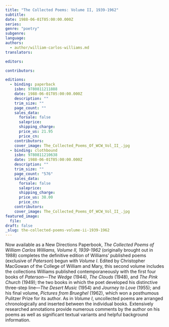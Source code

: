```yaml
---
title: "The Collected Poems: Volume II, 1939-1962"
subtitle:
date: 1988-06-01T05:00:00.000Z
series:
genre: "poetry"
subgenre:
language:
authors:
  - author/william-carlos-williams.md
translators:

editors:

contributors:

editions:
  - binding: paperback
    isbn: 9780811211888
    date: 1988-06-01T05:00:00.000Z
    description: ""
    trim_size: ""
    page_count: ""
    sales_data:
      forsale: false
      saleprice:
      shipping_charge:
      price_us: 21.95
      price_cn:
    contributors:
    cover_image: The_Collected_Poems_Of_WCW_Vol_II_.jpg
  - binding: clothbound
    isbn: 9780811210638
    date: 1988-06-01T05:00:00.000Z
    description: ""
    trim_size: ""
    page_count: "576"
    sales_data:
      forsale: false
      saleprice:
      shipping_charge:
      price_us: 38.00
      price_cn:
    contributors:
    cover_image: The_Collected_Poems_Of_WCW_Vol_II_.jpg
featured_image:
  file:
draft: false
_slug: the-collected-poems-volume-ii-1939-1962
---
```


Now available as a New Directions Paperbook, _The Collected Poems of William Carlos Williams, Volume II, 1939-1962_ (originally brought out in 1988) completes the definitive edition of Williams’ published poems (exclusive of _Paterson_) begun with _Volume I_. Edited by Christopher MacGowan of the College of William and Mary, this second volume includes the collections Williams published contemporaneously with the first four books of _Paterson_––_The Wedge_ (1944), _The Clouds_ (1948), and _The Pink Church_ (1949); the two books in which the poet developed his distinctive three-step line––_The Desert Music_ (1954) and _Journey to Love_ (1955); and his final volume, _Pictures from Brueghel_ (1962), which won a posthumous Pulitzer Prize for its author. As in _Volume I_, uncollected poems are arranged chronologically and inserted between the individual books. Extensively researched annotations provide numerous comments by the author on his poems as well as significant textual variants and helpful background information.

